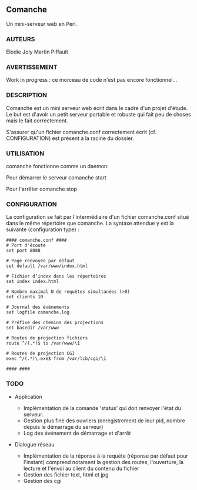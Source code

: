 Comanche
--------

Un mini-serveur web en Perl.

### AUTEURS

Elodie Joly
Martin Piffault

### AVERTISSEMENT

Work in progress : ce morceau de code n'est pas encore fonctionnel...

### DESCRIPTION

Comanche est un mini serveur web écrit dans le cadre d'un projet d'étude.
Le but est d'avoir un petit serveur portable et robuste qui fait peu de choses mais le fait correctement.

S'assurer qu'un fichier comanche.conf correctement écrit (cf. CONFIGURATION) est présent à la racine du dossier.

### UTILISATION

comanche fonctionne comme un daemon:

Pour démarrer le serveur
comanche start

Pour l'arrêter
comanche stop

### CONFIGURATION

La configuration se fait par l'intermédiaire d'un fichier comanche.conf situé dans le même répertoire que comanche. La syntaxe attendue y est la suivante (configuration type) :

    #### comanche.conf ####
    # Port d'écoute
    set port 8088

    # Page renvoyée par défaut
    set default /var/www/index.html

    # Fichier d’index dans les répertoires
    set index index.html

    # Nombre maximal N de requêtes simultanées (>0)
    set clients 10

    # Journal des évènements
    set logfile comanche.log

    # Préfixe des chemins des projections
    set basedir /var/www

    # Routes de projection fichiers
    route ^/(.*)$ to /var/www/\1

    # Routes de projection CGI
    exec ^/(.*)\.exe$ from /var/lib/cgi/\1

    #### ####

### TODO

-    Application
     * Implémentation de la comande 'status' qui doit renvoyer l'état du serveur.
     * Gestion plus fine des ouvriers (enregistrement de leur pid, nombre depuis le démarrage du serveur)
     * Log des événement de démarrage et d'arrêt

-    Dialogue réseau
     * Implémentation de la réponse à la requète (réponse par défaut pour l'instant) comprend notament la gestion des routes, l'ouverture, la lecture et l'envoi au client du contenu du fichier
     * Gestion des fichier text, html et jpg
     * Gestion des cgi
